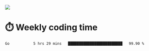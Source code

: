 
<p> <img src="https://github-readme-stats.vercel.app/api?username=cozgerest&show_icons=true&hide_border=false" /> </p>

# :stopwatch: Weekly coding time 
<!--START_SECTION:waka-->
```text
Go           5 hrs 29 mins   █████████████████████████   99.90 % 
```
<!--END_SECTION:waka-->

